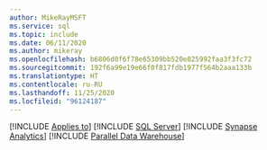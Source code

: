 ```yaml
---
author: MikeRayMSFT
ms.service: sql
ms.topic: include
ms.date: 06/11/2020
ms.author: mikeray
ms.openlocfilehash: b6806d0f6f78e65309bb520e825992faa3f3fc72
ms.sourcegitcommit: 192f6a99e19e66f0f817fdb1977f564b2aaa133b
ms.translationtype: HT
ms.contentlocale: ru-RU
ms.lasthandoff: 11/25/2020
ms.locfileid: "96124187"
---
```

[!INCLUDE [Applies to](../../includes/applies-md.md)] [!INCLUDE [SQL Server](_ssnoversion.md)] [!INCLUDE [Synapse Analytics](_asa.md)] [!INCLUDE [Parallel Data Warehouse](../../includes/applies-to-version/_pdw.md)]
 